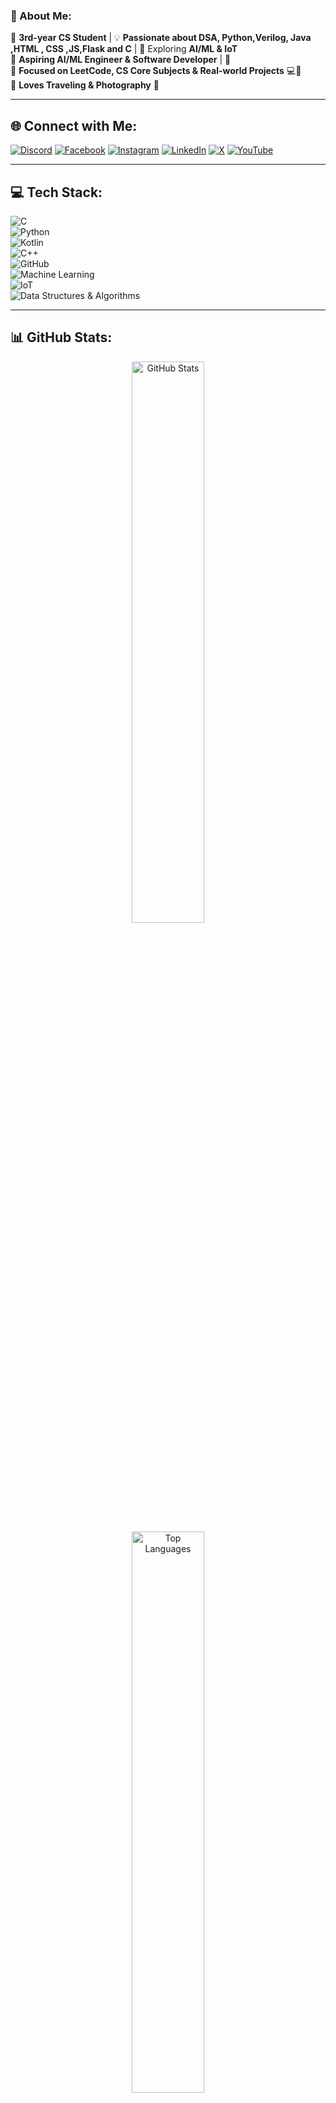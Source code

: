 ### 🚀 About Me:

🔹 **3rd-year CS Student** | 
💡 **Passionate about DSA, Python,Verilog, Java ,HTML , CSS ,JS,Flask and C** | 🚀 Exploring **AI/ML & IoT**  
🔹 **Aspiring AI/ML Engineer & Software Developer** | 🎯  
🔹 **Focused on LeetCode, CS Core Subjects & Real-world Projects** 💻💙  
🔹 **Loves Traveling & Photography** 📸  

---

## 🌐 Connect with Me:

[![Discord](https://img.shields.io/badge/Discord-%237289DA.svg?style=for-the-badge&logo=discord&logoColor=white)](https://discord.gg/ipartzix) 
[![Facebook](https://img.shields.io/badge/Facebook-%231877F2.svg?style=for-the-badge&logo=Facebook&logoColor=white)](https://facebook.com/ipartzix) 
[![Instagram](https://img.shields.io/badge/Instagram-%23E4405F.svg?style=for-the-badge&logo=Instagram&logoColor=white)](https://instagram.com/ipartzix) 
[![LinkedIn](https://img.shields.io/badge/LinkedIn-%230077B5.svg?style=for-the-badge&logo=linkedin&logoColor=white)](https://linkedin.com/in/ipartzix) 
[![X](https://img.shields.io/badge/X-black.svg?style=for-the-badge&logo=X&logoColor=white)](https://x.com/ipartzix) 
[![YouTube](https://img.shields.io/badge/YouTube-%23FF0000.svg?style=for-the-badge&logo=YouTube&logoColor=white)](https://youtube.com/@ipartzix)  

---

## 💻 Tech Stack:

![C](https://img.shields.io/badge/c-%2300599C.svg?style=for-the-badge&logo=c&logoColor=white)  
![Python](https://img.shields.io/badge/python-3670A0?style=for-the-badge&logo=python&logoColor=ffdd54)  
![Kotlin](https://img.shields.io/badge/kotlin-%237F52FF.svg?style=for-the-badge&logo=kotlin&logoColor=white)  
![C++](https://img.shields.io/badge/c++-%2300599C.svg?style=for-the-badge&logo=c%2B%2B&logoColor=white)  
![GitHub](https://img.shields.io/badge/github-%23121011.svg?style=for-the-badge&logo=github&logoColor=white)  
![Machine Learning](https://img.shields.io/badge/Machine%20Learning-%23FF6F00.svg?style=for-the-badge&logo=tensorflow&logoColor=white)  
![IoT](https://img.shields.io/badge/IoT-%23009900.svg?style=for-the-badge&logo=raspberry-pi&logoColor=white)  
![Data Structures & Algorithms](https://img.shields.io/badge/DSA-%232C3E50.svg?style=for-the-badge&logo=codeforces&logoColor=white)  

---

## 📊 GitHub Stats:

<div align="center">
  <img src="https://github-readme-stats.vercel.app/api?username=ipartzix&theme=radical&hide_border=true&include_all_commits=true&count_private=false" width="48%" alt="GitHub Stats"/>

<div align="center">
  <img src="https://github-readme-stats.vercel.app/api/top-langs/?username=ipartzix&theme=radical&hide_border=true&include_all_commits=true&count_private=false&layout=compact" width="48%" alt="Top Languages"/>
</div>

---

## 🏆 GitHub Trophies:

<div align="center">
  <img src="https://github-profile-trophy.vercel.app/?username=ipartzix&theme=radical&no-frame=false&no-bg=false&margin-w=4" alt="GitHub Trophies"/>
</div>

---

## 🎯 Profile Visitors:
[![](https://visitcount.itsvg.in/api?id=ipartzix&icon=0&color=0)](https://visitcount.itsvg.in)


<!-- Proudly created with GPRM ( https://gprm.itsvg.in ) -->
